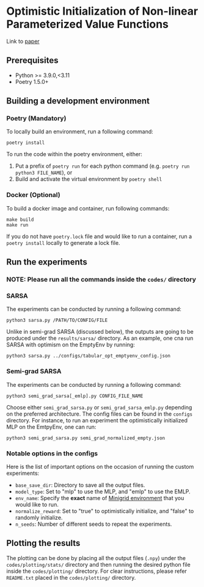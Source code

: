 # Optimistic Initialization of Non-linear Parameterized Value Functions
Link to [paper](https://github.com/hydu01/CMPUT655-Project/blob/main/project_report.pdf)

## Prerequisites
- Python >= 3.9.0,<3.11
- Poetry 1.5.0+

## Building a development environment
### Poetry (Mandatory)
To locally build an environment, run a following command:
```
poetry install
```
To run the code within the poetry environment, either:
1. Put a prefix of `poetry run` for each python command (e.g. `poetry run python3 FILE_NAME`), or
2. Build and activate the virtual environment by `poetry shell`

### Docker (Optional)
To build a docker image and container, run following commands:
```
make build
make run
```
If you do not have `poetry.lock` file and would like to run a container,
run a `poetry install` locally to generate a lock file. 

## Run the experiments
### NOTE: Please run all the commands inside the `codes/` directory
### SARSA
The experiments can be conducted by running a following command:
```
python3 sarsa.py /PATH/TO/CONFIG/FILE
```
Unlike in semi-grad SARSA (discussed below), the outputs are going to be produced under the `results/sarsa/` directory. As an example, one cna run SARSA with optimism on the EmptyEnv by running:
```
python3 sarsa.py ../configs/tabular_opt_emptyenv_config.json
```

### Semi-grad SARSA
The experiments can be conducted by running a following command:
```
python3 semi_grad_sarsa[_emlp].py CONFIG_FILE_NAME
```
Choose either `semi_grad_sarsa.py` or `semi_grad_sarsa_emlp.py` depending on the preferred architecture. The config files can be found in the `configs` directory. For instance, to run an experiment the optimistically initialized MLP on the EmtpyEnv, one can run:
```
python3 semi_grad_sarsa.py semi_grad_normalized_empty.json
```

### Notable options in the configs
Here is the list of important options on the occasion of running the custom experiments:
- `base_save_dir`: Directory to save all the output files.
- `model_type`: Set to "mlp" to use the MLP, and "emlp" to use the EMLP.
- `env_name`: Specify the **exact** name of [Minigrid environment](https://minigrid.farama.org/) that you would like to run.
- `normalize_reward`: Set to "true" to optimistically initialize, and "false" to randomly initialize.
- `n_seeds`: Number of different seeds to repeat the experiments.

## Plotting the results
The plotting can be done by placing all the output files (`.npy`) under the `codes/plotting/stats/` directory and then running the desired python file inside the `codes/plotting/` directory. For clear instructions, please refer `README.txt` placed in the `codes/plotting/` directory. 
